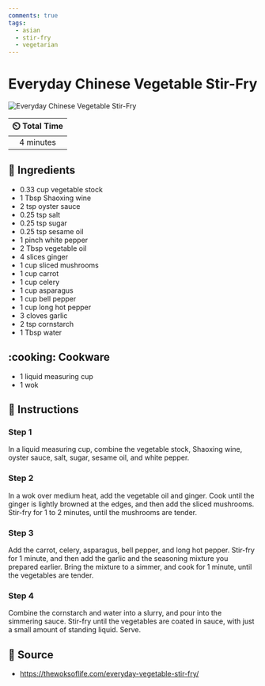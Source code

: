 ```yaml
---
comments: true
tags:
  - asian
  - stir-fry
  - vegetarian
---
```

# Everyday Chinese Vegetable Stir-Fry

![Everyday Chinese Vegetable Stir-Fry](../assets/images/everyday-chinese-vegetable-stir-fry.jpg)

| :timer_clock: Total Time |
|:-----------------------: |
| 4 minutes |

## :salt: Ingredients

- 0.33 cup vegetable stock
- 1 Tbsp Shaoxing wine
- 2 tsp oyster sauce
- 0.25 tsp salt
- 0.25 tsp sugar
- 0.25 tsp sesame oil
- 1 pinch white pepper
- 2 Tbsp vegetable oil
- 4 slices ginger
- 1 cup sliced mushrooms
- 1 cup carrot
- 1 cup celery
- 1 cup asparagus
- 1 cup bell pepper
- 1 cup long hot pepper
- 3 cloves garlic
- 2 tsp cornstarch
- 1 Tbsp water

## :cooking: Cookware

- 1 liquid measuring cup
- 1 wok

## :pencil: Instructions

### Step 1

In a liquid measuring cup, combine the vegetable stock, Shaoxing wine, oyster sauce, salt, sugar, sesame oil, and white
pepper.

### Step 2

In a wok over medium heat, add the vegetable oil and ginger. Cook until the ginger is lightly browned at the edges, and
then add the sliced mushrooms. Stir-fry for 1 to 2 minutes, until the mushrooms are tender.

### Step 3

Add the carrot, celery, asparagus, bell pepper, and long hot pepper. Stir-fry for 1 minute, and then add the garlic and
the seasoning mixture you prepared earlier. Bring the mixture to a simmer, and cook for 1 minute, until the vegetables
are tender.

### Step 4

Combine the cornstarch and water into a slurry, and pour into the simmering sauce. Stir-fry until the vegetables are
coated in sauce, with just a small amount of standing liquid. Serve.

## :link: Source

- <https://thewoksoflife.com/everyday-vegetable-stir-fry/>
